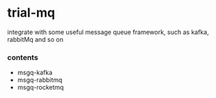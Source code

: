 # trial-mq
integrate with some useful message queue framework, such as kafka, rabbitMq and so on

### contents
- msgq-kafka
- msgq-rabbitmq
- msgq-rocketmq
